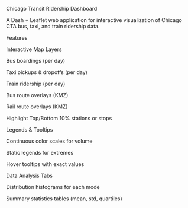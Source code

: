 Chicago Transit Ridership Dashboard

A Dash + Leaflet web application for interactive visualization of Chicago CTA bus, taxi, and train ridership data.

Features

Interactive Map Layers

Bus boardings (per day)

Taxi pickups & dropoffs (per day)

Train ridership (per day)

Bus route overlays (KMZ)

Rail route overlays (KMZ)

Highlight Top/Bottom 10% stations or stops

Legends & Tooltips

Continuous color scales for volume

Static legends for extremes

Hover tooltips with exact values

Data Analysis Tabs

Distribution histograms for each mode

Summary statistics tables (mean, std, quartiles)

